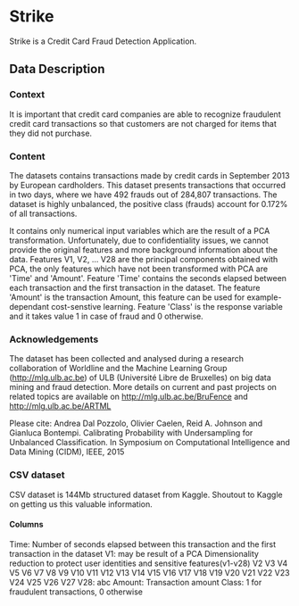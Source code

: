 # Strike
Strike is a Credit Card Fraud Detection Application.

## Data Description
### Context
It is important that credit card companies are able to recognize fraudulent credit card transactions so that customers are not charged for items that they did not purchase.

### Content
The datasets contains transactions made by credit cards in September 2013 by European cardholders. This dataset presents transactions that occurred in two days, where we have 492 frauds out of 284,807 transactions. The dataset is highly unbalanced, the positive class (frauds) account for 0.172% of all transactions.

It contains only numerical input variables which are the result of a PCA transformation. Unfortunately, due to confidentiality issues, we cannot provide the original features and more background information about the data. Features V1, V2, ... V28 are the principal components obtained with PCA, the only features which have not been transformed with PCA are 'Time' and 'Amount'. Feature 'Time' contains the seconds elapsed between each transaction and the first transaction in the dataset. The feature 'Amount' is the transaction Amount, this feature can be used for example-dependant cost-senstive learning. Feature 'Class' is the response variable and it takes value 1 in case of fraud and 0 otherwise.

### Acknowledgements
The dataset has been collected and analysed during a research collaboration of Worldline and the Machine Learning Group (http://mlg.ulb.ac.be) of ULB (Université Libre de Bruxelles) on big data mining and fraud detection. More details on current and past projects on related topics are available on http://mlg.ulb.ac.be/BruFence and http://mlg.ulb.ac.be/ARTML

Please cite: Andrea Dal Pozzolo, Olivier Caelen, Reid A. Johnson and Gianluca Bontempi. Calibrating Probability with Undersampling for Unbalanced Classification. In Symposium on Computational Intelligence and Data Mining (CIDM), IEEE, 2015

### CSV dataset
CSV dataset is 144Mb structured dataset from Kaggle. Shoutout to Kaggle on getting us this valuable information.
#### Columns
Time: Number of seconds elapsed between this transaction and the first transaction in the dataset
V1: may be result of a PCA Dimensionality reduction to protect user identities and sensitive features(v1-v28)
V2
V3
V4
V5
V6
V7
V8
V9
V10
V11
V12
V13
V14
V15
V16
V17
V18
V19
V20
V21
V22
V23
V24
V25
V26
V27
V28: abc
Amount: Transaction amount
Class:
  1 for fraudulent transactions,
  0 otherwise
  
